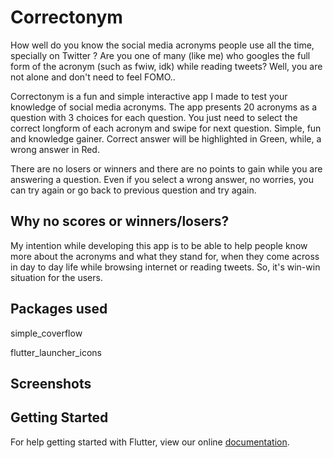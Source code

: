 # Correctonym

How well do you know the social media acronyms people use all the time, specially on Twitter ? Are you one of many (like me) who googles the full form of the acronym (such as fwiw, idk) while reading tweets?
Well, you are not alone and don't need to feel FOMO..

Correctonym  is a fun and simple interactive app I made to test your knowledge of social media acronyms. The app presents 20 acronyms as a question with 3 choices for each question. You just need to select the correct longform of each acronym and swipe for next question. Simple, fun and knowledge gainer.
Correct answer will be highlighted in Green, while, a wrong answer in Red.

There are no losers or winners and there are no points to gain while you are answering a question. Even if you select a wrong answer, no worries, you can try again or go back to previous question and try again. 

## Why no scores or winners/losers?

My intention while developing this app is to be able to help people know more about the acronyms and what they stand for, when they come across in day to day life while browsing internet or reading tweets. So, it's win-win situation for the users. 


## Packages used

simple_coverflow

flutter_launcher_icons

## Screenshots






## Getting Started

For help getting started with Flutter, view our online
[documentation](https://flutter.io/).

